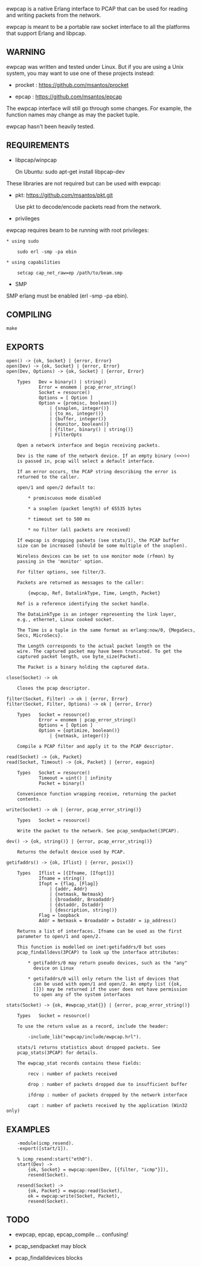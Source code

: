 ewpcap is a native Erlang interface to PCAP that can be used for reading
and writing packets from the network.

ewpcap is meant to be a portable raw socket interface to all the platforms
that support Erlang and libpcap.

## WARNING

ewpcap was written and tested under Linux. But if you are using a
Unix system, you may want to use one of these projects instead:

* procket : https://github.com/msantos/procket

* epcap : https://github.com/msantos/epcap

The ewpcap interface will still go through some changes. For example,
the function names may change as may the packet tuple.

ewpcap hasn't been heavily tested.


## REQUIREMENTS

* libpcap/winpcap

  On Ubuntu: sudo apt-get install libpcap-dev

These libraries are not required but can be used with ewpcap:

* pkt: https://github.com/msantos/pkt.git

  Use pkt to decode/encode packets read from the network.

* privileges

ewpcap requires beam to be running with root privileges:

    * using sudo

        sudo erl -smp -pa ebin

    * using capabilities

        setcap cap_net_raw=ep /path/to/beam.smp

* SMP

SMP erlang must be enabled (erl -smp -pa ebin).


## COMPILING

    make


## EXPORTS

    open() -> {ok, Socket} | {error, Error}
    open(Dev) -> {ok, Socket} | {error, Error}
    open(Dev, Options) -> {ok, Socket} | {error, Error}
    
        Types   Dev = binary() | string()
                Error = enomem | pcap_error_string()
                Socket = resource()
                Options = [ Option ]
                Option = {promisc, boolean()}
                    | {snaplen, integer()}
                    | {to_ms, integer()}
                    | {buffer, integer()}
                    | {monitor, boolean()}
                    | {filter, binary() | string()}
                    | FilterOpts

        Open a network interface and begin receiving packets.

        Dev is the name of the network device. If an empty binary (<<>>)
        is passed in, pcap will select a default interface.

        If an error occurs, the PCAP string describing the error is
        returned to the caller.

        open/1 and open/2 default to:

            * promiscuous mode disabled

            * a snaplen (packet length) of 65535 bytes

            * timeout set to 500 ms

            * no filter (all packets are received)

        If ewpcap is dropping packets (see stats/1), the PCAP buffer
        size can be increased (should be some multiple of the snaplen).

        Wireless devices can be set to use monitor mode (rfmon) by
        passing in the 'monitor' option.

        For filter options, see filter/3.

        Packets are returned as messages to the caller:

            {ewpcap, Ref, DatalinkType, Time, Length, Packet}

        Ref is a reference identifying the socket handle.

        The DataLinkType is an integer representing the link layer,
        e.g., ethernet, Linux cooked socket.

        The Time is a tuple in the same format as erlang:now/0, {MegaSecs,
        Secs, MicroSecs}.

        The Length corresponds to the actual packet length on the
        wire. The captured packet may have been truncated. To get the
        captured packet length, use byte_size(Packet).

        The Packet is a binary holding the captured data.

    close(Socket) -> ok

        Closes the pcap descriptor.

    filter(Socket, Filter) -> ok | {error, Error}
    filter(Socket, Filter, Options) -> ok | {error, Error}

        Types   Socket = resource()
                Error = enomem | pcap_error_string()
                Options = [ Option ]
                Option = {optimize, boolean()}
                    | {netmask, integer()}

        Compile a PCAP filter and apply it to the PCAP descriptor.

    read(Socket) -> {ok, Packet}
    read(Socket, Timeout) -> {ok, Packet} | {error, eagain}

        Types   Socket = resource()
                Timeout = uint() | infinity
                Packet = binary()

        Convenience function wrapping receive, returning the packet
        contents.

    write(Socket) -> ok | {error, pcap_error_string()}

        Types   Socket = resource()

        Write the packet to the network. See pcap_sendpacket(3PCAP).

    dev() -> {ok, string()} | {error, pcap_error_string()}

        Returns the default device used by PCAP.

    getifaddrs() -> {ok, Iflist} | {error, posix()}

        Types   Iflist = [{Ifname, [Ifopt]}]
                Ifname = string()
                Ifopt = {flag, [Flag]}
                    | {addr, Addr}
                    | {netmask, Netmask}
                    | {broadaddr, Broadaddr}
                    | {dstaddr, Dstaddr}
                    | {description, string()}
                Flag = loopback
                Addr = Netmask = Broadaddr = Dstaddr = ip_address()

        Returns a list of interfaces. Ifname can be used as the first
        parameter to open/1 and open/2.

        This function is modelled on inet:getifaddrs/0 but uses
        pcap_findalldevs(3PCAP) to look up the interface attributes:

            * getifaddrs/0 may return pseudo devices, such as the "any"
              device on Linux

            * getifaddrs/0 will only return the list of devices that
              can be used with open/1 and open/2. An empty list ({ok,
              []}) may be returned if the user does not have permission
              to open any of the system interfaces

    stats(Socket) -> {ok, #ewpcap_stat{}} | {error, pcap_error_string()}

        Types   Socket = resource()

        To use the return value as a record, include the header:

            -include_lib("ewpcap/include/ewpcap.hrl").

        stats/1 returns statistics about dropped packets. See
        pcap_stats(3PCAP) for details.

        The ewpcap_stat records contains these fields:

            recv : number of packets received

            drop : number of packets dropped due to insufficient buffer

            ifdrop : number of packets dropped by the network interface

            capt : number of packets received by the application (Win32 only)

## EXAMPLES

        -module(icmp_resend).
        -export([start/1]).

        % icmp_resend:start("eth0").
        start(Dev) ->
            {ok, Socket} = ewpcap:open(Dev, [{filter, "icmp"}]),
            resend(Socket).

        resend(Socket) ->
            {ok, Packet} = ewpcap:read(Socket),
            ok = ewpcap:write(Socket, Packet),
            resend(Socket).

## TODO

* ewpcap, epcap, epcap\_compile ... confusing!

* pcap\_sendpacket may block

* pcap\_findalldevices blocks
